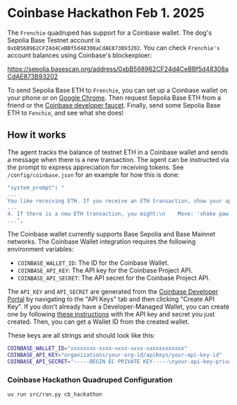 # Coinbase Hackathon Feb 1. 2025

The `Frenchie` quadruped has support for a Coinbase wallet. The dog's Sepolia Base Testnet account is `0xbB568962CF24d4CeBBf5d48308aCdAE873B93202`. You can check `Frenchie's` account balances using Coinbase's blockexploer:

https://sepolia.basescan.org/address/0xbB568962CF24d4CeBBf5d48308aCdAE873B93202

To send Sepolia Base ETH to `Frenchie`, you can set up a Coinbase wallet on your phone or on [Google Chrome](https://chromewebstore.google.com/detail/coinbase-wallet-extension/hnfanknocfeofbddgcijnmhnfnkdnaad?pli=1). Then request Sepolia Base ETH from a friend or the [Coinbase developer faucet](https://docs.base.org/docs/tools/network-faucets/). Finally, send some Sepolia Base ETH to `Fenchie`, and see what she does!

## How it works

The agent tracks the balance of testnet ETH in a Coinbase wallet and sends a message when there is a new transaction. The agent can be instructed via the prompt to express appreciation for receiving tokens. See `/config/coinbase.json` for an example for how this is done:

```bash
"system_prompt": "
...
You like receiving ETH. If you receive an ETH transaction, show your appreciation though actions and speech.
...
4. If there is a new ETH transaction, you might:\n    Move: 'shake paw'\n    Speak: {{'sentence': 'Thank you I really appreciate the ETH you just sent.'}}\n    Face: 'smile'\n\n
...",
```

The Coinbase wallet currently supports Base Sepolia and Base Mainnet networks. The Coinbase Wallet integration requires the following environment variables:

- `COINBASE_WALLET_ID`: The ID for the Coinbase Wallet.
- `COINBASE_API_KEY`: The API key for the Coinbase Project API.
- `COINBASE_API_SECRET`: The API secret for the Coinbase Project API.

The `API_KEY` and `API_SECRET` are generated from the [Coinbase Developer Portal](https://portal.cdp.coinbase.com) by navigating to the "API Keys" tab and then clicking "Create API Key". If you don't already have a Developer-Managed Wallet, you can create one by following [these instructions](https://docs.cdp.coinbase.com/mpc-wallet/docs/quickstart#creating-a-wallet) with the API key and secret you just created. Then, you can get a Wallet ID from the created wallet.

These keys are all strings and should look like this:
```bash
COINBASE_WALLET_ID="xxxxxxxx-xxxx-xxxx-xxxx-xxxxxxxxxxxx"
COINBASE_API_KEY="organizations/your-org-id/apiKeys/your-api-key-id"
COINBASE_API_SECRET="-----BEGIN EC PRIVATE KEY-----\nyour-api-key-private-key\n-----END EC PRIVATE KEY-----\n"
```

### Coinbase Hackathon Quadruped Configuration

```bash
uv run src/run.py cb_hackathon
```





